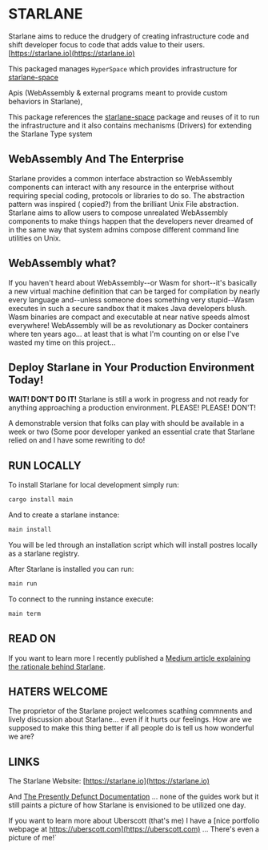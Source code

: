 # STARLANE

Starlane aims to reduce the drudgery of creating infrastructure code and shift developer focus to code that adds value
to their users. [https://starlane.io](https://starlane.io)

This packaged manages `HyperSpace` which provides infrastructure for [starlane-space](../starlane-space)

Apis (WebAssembly & external programs meant to provide custom behaviors in Starlane),

This package references the [starlane-space](../starlane-space) package and reuses of it to run the infrastructure and
it also contains mechanisms (Drivers) for extending the Starlane Type system

## WebAssembly And The Enterprise

Starlane provides a common interface abstraction so WebAssembly components can interact with any resource in the
enterprise without requiring special coding, protocols or libraries to do so. The abstraction pattern was inspired (
copied?) from the brilliant Unix File abstraction. Starlane aims to allow users to compose unrealated WebAssembly
components to make things happen that the developers never dreamed of in the same way that system admins compose
different command line utilities on Unix.

## WebAssembly what?

If you haven't heard about WebAssembly--or Wasm for short--it's basically a new virtual machine definition that can be
targed for compilation by nearly every language and--unless someone does something very stupid--Wasm executes in such a
secure sandbox that it makes Java developers blush. Wasm binaries are compact and executable at near native speeds
almost everywhere!  WebAssembly will be as revolutionary as Docker containers where ten years ago... at least that is
what I'm counting on or else I've wasted my time on this project...

## Deploy Starlane in Your Production Environment Today!

**WAIT! DON'T DO IT!**  Starlane is still a work in progress and not ready for anything approaching a production
environment. PLEASE! PLEASE! DON'T!

A demonstrable version that folks can play with should be available in a week or two (Some poor developer yanked an
essential crate that Starlane relied on and I have some rewriting to do!

## RUN LOCALLY

To install Starlane for local development simply run:

```bash
cargo install main
```

And to create a starlane instance:

```bash
main install
```

You will be led through an installation script which will install postres locally as a starlane registry.

After Starlane is installed you can run:

```bash
main run 
```

To connect to the running instance execute:

```bash
main term
```

## READ ON

If you want to learn more I recently published
a [Medium article explaining the rationale behind Starlane](https://medium.com/@uberscott/starlane-reduce-the-drudgery-of-infrastructure-code-with-webassembly-398d1b0d19f1).

## HATERS WELCOME

The proprietor of the Starlane project welcomes scathing commnents and lively discussion about Starlane... even if it
hurts our feelings. How are we supposed to make this thing better if all people do is tell us how wonderful we are?

## LINKS

The Starlane Website: [https://starlane.io](https://starlane.io)

And [The Presently Defunct Documentation](https://starlane.io/docs/) ... none of the guides work but it still paints a
picture of how Starlane is envisioned to be utilized one day.

If you want to learn more about Uberscott (that's me) I have
a [nice portfolio webpage at https://uberscott.com](https://uberscott.com) ... There's even a picture of me!`


